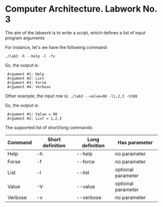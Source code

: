 # Computer Architecture. Labwork No. 3

The aim of the labwork is to write a script, which defines a list of input program arguments

For instance, let's we have the following command:

```./lab3 -h --help -l -fv ```

So, the output is:

```
 Argument #1: Help
 Argument #2: List
 Argument #3: Forse
 Argument #4: Verbose
```

Other example, the input row is:
```./lab3 --value=90 -l1,2,3 -V100```


So, the output is:

```
 Argument #1: Value = 90
 Argument #2: List = 1,2,3
```

The supported list of short/long commands:

| Command | Short definition | Long definition | Has parameter 
|--       |--                |--               | --            
| Help    | -h               | --help          | no parameter
| Forse   | -f               | --force         | no parameter
| List    | -l               | --list          | optional parameter
| Value   | -V               | --value         | optional parameter
| Verbose | -v               | --verbose       | no parameter
